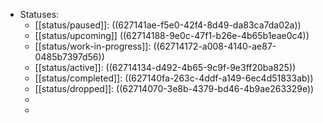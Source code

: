 - Statuses:
	- [[status/paused]]: ((627141ae-f5e0-42f4-8d49-da83ca7da02a))
	- [[status/upcoming]] ((62714188-9e0c-47f1-b26e-4b65b1eae0c4))
	- [[status/work-in-progress]]: ((62714172-a008-4140-ae87-0485b7397d56))
	- [[status/active]]: ((62714134-d492-4b65-9c9f-9e3ff20ba825))
	- [[status/completed]]: ((627140fa-263c-4ddf-a149-6ec4d51833ab))
	- [[status/dropped]]: ((62714070-3e8b-4379-bd46-4b9ae263329e))
	-
	-